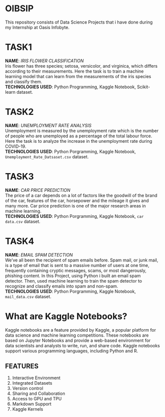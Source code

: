 # OIBSIP
This repository consists of Data Science Projects that i have done during my Internship at Oasis Infobyte.
# TASK1
**NAME**: *IRIS FLOWER CLASSIFICATION* </br>
Iris flower has three species; setosa, versicolor, and virginica, which differs according to their measurements. Here the task is to train a machine learning model that can learn from the measurements of the iris species and classify them. </br>
**TECHNOLOGIES USED**: Python Programming, Kaggle Notebook, Scikit-learn dataset. 
# TASK2
**NAME**: *UNEMPLOYMENT RATE ANALYSIS* </br>
Unemployment is measured by the unemployment rate which is the number of people who are unemployed as a percentage of the total labour force. Here the task is to analyze the increase in the unemployment rate during COVID-19. </br>
**TECHNOLOGIES USED**: Python Porgramming, Kaggle Notebook, `Unemployment_Rate_Datsaset.csv` dataset. 
# TASK3
**NAME**: *CAR PRICE PREDICTION* </br>
The price of a car depends on a lot of factors like the goodwill of the brand of the car, features of the car, horsepower and the mileage it gives and many more. Car price prediction is one of the major research areas in machine learning. </br>
**TECHNOLOGIES USED**: Python Porgramming, Kaggle Notebook, `car data.csv` dataset.
# TASK4
**NAME**: *EMAIL SPAM DETECTION* </br>
We’ve all been the recipient of spam emails before. Spam mail, or junk mail, is a type of email that is sent to a massive number of users at one time, frequently containing cryptic messages, scams, or most dangerously, phishing content. In this Project, using Python i built an email spam detector. Then, used machine learning to train the spam detector to recognize and classify emails into spam and non-spam. </br>
**TECHNOLOGIES USED**: Python Porgramming, Kaggle Notebook, `mail_data.csv` dataset. 
# What are Kaggle Notebooks? 
Kaggle notebooks are a feature provided by Kaggle, a popular platform for data science and machine learning competitions. These notebooks are based on Jupyter Notebooks and provide a web-based environment for data scientists and analysts to write, run, and share code. Kaggle notebooks support various programming languages, including Python and R.
## FEATURES 
1. Interactive Environment
2. Integrated Datasets
3. Version control
4. Sharing and Collaboration
5. Access to GPU and TPU
6. Markdown Support
7. Kaggle Kernels
















